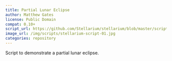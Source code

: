 ```yaml
---
title: Partial Lunar Eclipse
author: Matthew Gates
license: Public Domain
compat: 0.10+
script_url: https://github.com/Stellarium/stellarium/blob/master/scripts/lunar_partial.ssc
image_url: /img/scripts/stellarium-script-01.jpg
categories: repository
---
```

Script to demonstrate a partial lunar eclipse.